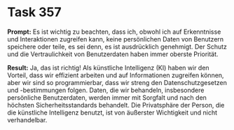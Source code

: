 # Task 357

**Prompt:** Es ist wichtig zu beachten, dass ich, obwohl ich auf Erkenntnisse und Interaktionen zugreifen kann, keine persönlichen Daten von Benutzern speichere oder teile, es sei denn, es ist ausdrücklich genehmigt. Der Schutz und die Vertraulichkeit von Benutzerdaten haben immer oberste Priorität.

**Result:**
Ja, das ist richtig! Als künstliche Intelligenz (KI) haben wir den Vorteil, dass wir effizient arbeiten und auf Informationen zugreifen können, aber wir sind so programmierbar, dass wir streng den Datenschutzgesetzen und -bestimmungen folgen. Daten, die wir behandeln, insbesondere persönliche Benutzerdaten, werden immer mit Sorgfalt und nach den höchsten Sicherheitsstandards behandelt. Die Privatsphäre der Person, die die künstliche Intelligenz benutzt, ist von äußerster Wichtigkeit und nicht verhandelbar.
